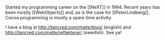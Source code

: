 Started my programming career on the [[NeXT]] in 1994. Recent years has been mostly [[WebObjects]] and, as is the case for [[PeterLindberg]], Cocoa programming is mostly a spare time activity.

I have a blog at http://tancred.com/malte/blog/ (english) and http://tancred.com/malte/reflekterar/ (swedish). See ya!